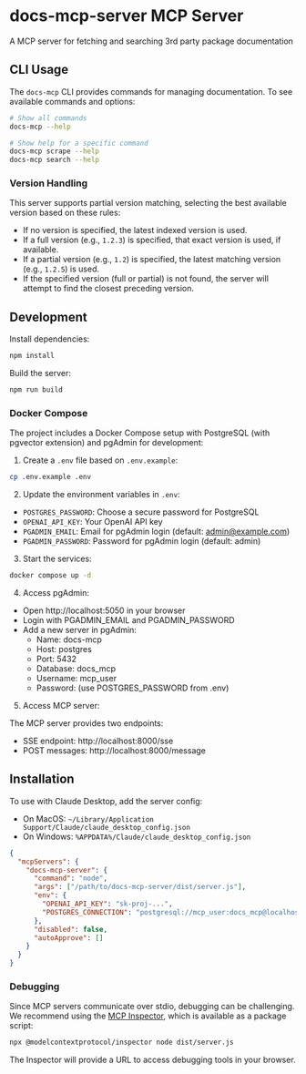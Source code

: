 # docs-mcp-server MCP Server

A MCP server for fetching and searching 3rd party package documentation

## CLI Usage

The `docs-mcp` CLI provides commands for managing documentation. To see available commands and options:

```bash
# Show all commands
docs-mcp --help

# Show help for a specific command
docs-mcp scrape --help
docs-mcp search --help
```

### Version Handling

This server supports partial version matching, selecting the best available version based on these rules:

- If no version is specified, the latest indexed version is used.
- If a full version (e.g., `1.2.3`) is specified, that exact version is used, if available.
- If a partial version (e.g., `1.2`) is specified, the latest matching version (e.g., `1.2.5`) is used.
- If the specified version (full or partial) is not found, the server will attempt to find the closest preceding version.

## Development

Install dependencies:

```bash
npm install
```

Build the server:

```bash
npm run build
```

### Docker Compose

The project includes a Docker Compose setup with PostgreSQL (with pgvector extension) and pgAdmin for development:

1. Create a `.env` file based on `.env.example`:

```bash
cp .env.example .env
```

2. Update the environment variables in `.env`:

- `POSTGRES_PASSWORD`: Choose a secure password for PostgreSQL
- `OPENAI_API_KEY`: Your OpenAI API key
- `PGADMIN_EMAIL`: Email for pgAdmin login (default: admin@example.com)
- `PGADMIN_PASSWORD`: Password for pgAdmin login (default: admin)

3. Start the services:

```bash
docker compose up -d
```

4. Access pgAdmin:

- Open http://localhost:5050 in your browser
- Login with PGADMIN_EMAIL and PGADMIN_PASSWORD
- Add a new server in pgAdmin:
  - Name: docs-mcp
  - Host: postgres
  - Port: 5432
  - Database: docs_mcp
  - Username: mcp_user
  - Password: (use POSTGRES_PASSWORD from .env)

5. Access MCP server:

The MCP server provides two endpoints:

- SSE endpoint: http://localhost:8000/sse
- POST messages: http://localhost:8000/message

## Installation

To use with Claude Desktop, add the server config:

- On MacOS: `~/Library/Application Support/Claude/claude_desktop_config.json`
- On Windows: `%APPDATA%/Claude/claude_desktop_config.json`

```json
{
  "mcpServers": {
    "docs-mcp-server": {
      "command": "node",
      "args": ["/path/to/docs-mcp-server/dist/server.js"],
      "env": {
        "OPENAI_API_KEY": "sk-proj-...",
        "POSTGRES_CONNECTION": "postgresql://mcp_user:docs_mcp@localhost:5432/docs_mcp"
      },
      "disabled": false,
      "autoApprove": []
    }
  }
}
```

### Debugging

Since MCP servers communicate over stdio, debugging can be challenging. We recommend using the [MCP Inspector](https://github.com/modelcontextprotocol/inspector), which is available as a package script:

```bash
npx @modelcontextprotocol/inspector node dist/server.js
```

The Inspector will provide a URL to access debugging tools in your browser.
